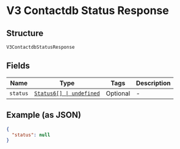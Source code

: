 
# V3 Contactdb Status Response

## Structure

`V3ContactdbStatusResponse`

## Fields

| Name | Type | Tags | Description |
|  --- | --- | --- | --- |
| `status` | [`Status6[] \| undefined`](../../doc/models/status-6.md) | Optional | - |

## Example (as JSON)

```json
{
  "status": null
}
```

